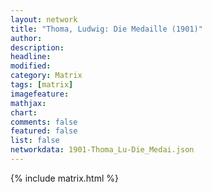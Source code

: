 ```yaml
---
layout: network
title: "Thoma, Ludwig: Die Medaille (1901)"
author:
description:
headline:
modified:
category: Matrix
tags: [matrix]
imagefeature: 
mathjax: 
chart: 
comments: false
featured: false
list: false
networkdata: 1901-Thoma_Lu-Die_Medai.json
---
```

{% include matrix.html %}
